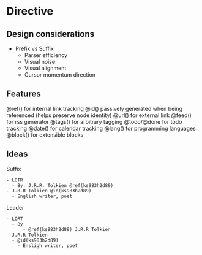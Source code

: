 # Directive

## Design considerations

- Prefix vs Suffix
  - Parser efficiency
  - Visual noise
  - Visual alignment
  - Cursor momentum direction

## Features

@ref() for internal link tracking
@id() passively generated when being referenced (helps preserve node identity)
@url() for external link
@feed() for rss generator
@tags() for arbitrary tagging
@todo/@done for todo tracking
@date() for calendar tracking
@lang() for programming languages
@block() for extensible blocks

## Ideas

Suffix

```
- LOTR
  - By: J.R.R. Tolkien @ref(ks983h2d89)
- J.R.R Tolkien @id(ks983h2d89)
  - English writer, poet

```

Leader

```
- LORT
  - By
	  - @ref(ks983h2d89) J.R.R Tolkien
- J.R.R Tolkien
  - @id(ks983h2d89)
	- Ensligh writer, poet
```
